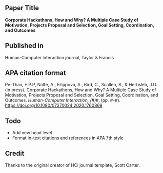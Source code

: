 ## Paper Title 
<b>Corporate Hackathons, How and Why? A Multiple Case Study of Motivation, Projects Proposal and Selection, Goal Setting, Coordination, and Outcomes</b>

## Published in
Human-Computer Interaction journal, Taylor & Francis

## APA citation format
Pe-Than, E.P.P, Nolte, A., Filippova, A., Bird, C., Scallen, S., & Herbsleb, J.D. (in press). Corporate Hackathons, How and Why? A Multiple Case Study of Motivation, Projects Proposal and Selection, Goal Setting, Coordination, and Outcomes. <i>Human-Computer Interaction, (#)</i>#, (pp. #-#). https://doi.org/10.1080/07370024.2020.1760869

## Todo
- Add new head level
- Format in-text citations and references in APA 7th style

## Credit
Thanks to the original creator of HCI journal template, Scott Carter.